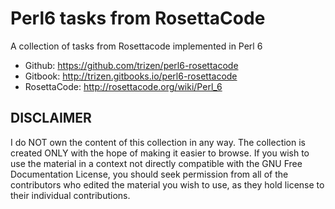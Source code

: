 Perl6 tasks from RosettaCode
=======

A collection of tasks from Rosettacode implemented in Perl 6

* Github: https://github.com/trizen/perl6-rosettacode
* Gitbook: http://trizen.gitbooks.io/perl6-rosettacode
* RosettaCode: http://rosettacode.org/wiki/Perl_6

## DISCLAIMER

I do NOT own the content of this collection in any way. The collection is created ONLY with the hope of making it easier to browse. If you wish to use the material in a context not directly compatible with the GNU Free Documentation License, you should seek permission from all of the contributors who edited the material you wish to use, as they hold license to their individual contributions.
